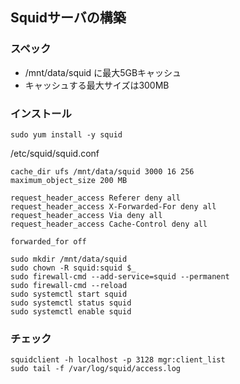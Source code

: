 ## Squidサーバの構築

### スペック

- /mnt/data/squid に最大5GBキャッシュ
- キャッシュする最大サイズは300MB

### インストール

~~~
sudo yum install -y squid
~~~

 /etc/squid/squid.conf
~~~
cache_dir ufs /mnt/data/squid 3000 16 256
maximum_object_size 200 MB

request_header_access Referer deny all
request_header_access X-Forwarded-For deny all
request_header_access Via deny all
request_header_access Cache-Control deny all

forwarded_for off
~~~

~~~
sudo mkdir /mnt/data/squid
sudo chown -R squid:squid $_
sudo firewall-cmd --add-service=squid --permanent
sudo firewall-cmd --reload
sudo systemctl start squid
sudo systemctl status squid
sudo systemctl enable squid
~~~

### チェック

~~~
squidclient -h localhost -p 3128 mgr:client_list      
sudo tail -f /var/log/squid/access.log
~~~

